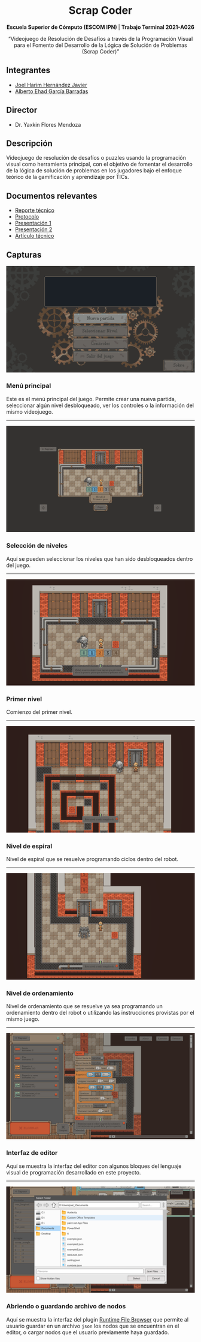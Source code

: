 <h1 align="center">Scrap Coder</h1>

<p align="center"><b>Escuela Superior de Cómputo (ESCOM IPN) </b> | <b>Trabajo Terminal 2021-A026</b></p>
<p align="center">“Videojuego de Resolución de Desafíos a través de la Programación Visual para el Fomento del Desarrollo de la Lógica de Solución de Problemas (Scrap Coder)”</p>

## Integrantes

-   [Joel Harim Hernández Javier](https://github.com/JoelHernandez343)
-   [Alberto Ehad García Barradas](https://github.com/Ehad46)

## Director

-   Dr. Yaxkin Flores Mendoza

## Descripción

Videojuego de resolución de desafíos o puzzles usando la programación visual como herramienta principal, con el objetivo de fomentar el desarrollo de la lógica de solución de problemas en los jugadores bajo el enfoque teórico de la gamificación y aprendizaje por TICs.

## Documentos relevantes

-   [Reporte técnico](./.github/docs/Reporte_Tecnico.pdf)
-   [Protocolo](./.github/docs/Protocolo.pdf)
-   [Presentación 1](./.github/docs/Presentacion_TT_1.pdf)
-   [Presentación 2](./.github/docs/Presentacion_TT_2.pdf)
-   [Artículo técnico](./.github/docs/Articulo_Tecnico.pdf)

## Capturas

![Menú principal](./.github/images/s_menu_principal.png)

### Menú principal

Este es el menú principal del juego. Permite crear una nueva partida, seleccionar algún nivel desbloqueado, ver los controles o la información del mismo videojuego.

---

![Selección de nivel](./.github/images/s_seleccion_de_nivel.png)

### Selección de niveles

Aquí se pueden seleccionar los niveles que han sido desbloqueados dentro del juego.

---

![Primer nivel](./.github/images/s_nivel_1_1.png)

### Primer nivel

Comienzo del primer nivel.

---

![Nivel 2 1](./.github/images/s_nivel_2_1.png)

### Nivel de espiral

Nivel de espiral que se resuelve programando ciclos dentro del robot.

---

![Nivel 2 2](./.github/images/s_nivel_2_2.png)

### Nivel de ordenamiento

Nivel de ordenamiento que se resuelve ya sea programando un ordenamiento dentro del robot o utilizando las instrucciones provistas por el mismo juego.

---

![Interfaz de editor](./.github/images/s_algoritmo.png)

### Interfaz de editor

Aquí se muestra la interfaz del editor con algunos bloques del lenguaje visual de programación desarrollado en este proyecto.

---

![Abriendo o guardando archivo de nodos](./.github/images/s_abriendo_nodos.png)

### Abriendo o guardando archivo de nodos

Aquí se muestra la interfaz del plugin [Runtime File Browser](https://assetstore.unity.com/packages/tools/gui/runtime-file-browser-113006) que permite al usuario guardar en un archivo `json` los nodos que se encuentran en el editor, o cargar nodos que el usuario previamente haya guardado.
